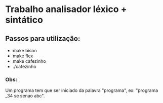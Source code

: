# Trabalho analisador léxico + sintático

## Passos para utilização:
- make bison
- make flex
- make cafezinho
- ./cafezinho

### Obs:
Um programa tem que ser iniciado da palavra "programa", ex: "programa _34 se senao abc".
